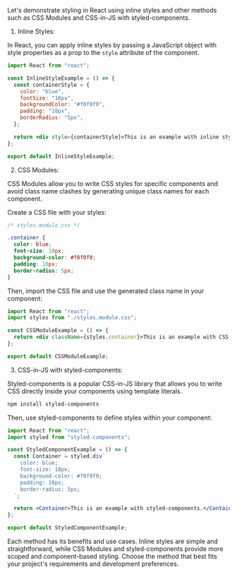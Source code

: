 Let's demonstrate styling in React using inline styles and other methods such as CSS Modules and CSS-in-JS with styled-components.

1. Inline Styles:

In React, you can apply inline styles by passing a JavaScript object with style properties as a prop to the `style` attribute of the component.

```jsx
import React from "react";

const InlineStyleExample = () => {
  const containerStyle = {
    color: "blue",
    fontSize: "18px",
    backgroundColor: "#f0f0f0",
    padding: "10px",
    borderRadius: "5px",
  };

  return <div style={containerStyle}>This is an example with inline styles.</div>;
};

export default InlineStyleExample;
```

2. CSS Modules:

CSS Modules allow you to write CSS styles for specific components and avoid class name clashes by generating unique class names for each component.

Create a CSS file with your styles:

```css
/* styles.module.css */

.container {
  color: blue;
  font-size: 18px;
  background-color: #f0f0f0;
  padding: 10px;
  border-radius: 5px;
}
```

Then, import the CSS file and use the generated class name in your component:

```jsx
import React from "react";
import styles from "./styles.module.css";

const CSSModuleExample = () => {
  return <div className={styles.container}>This is an example with CSS Modules.</div>;
};

export default CSSModuleExample;
```

3. CSS-in-JS with styled-components:

Styled-components is a popular CSS-in-JS library that allows you to write CSS directly inside your components using template literals.

```bash
npm install styled-components
```

Then, use styled-components to define styles within your component:

```jsx
import React from "react";
import styled from "styled-components";

const StyledComponentExample = () => {
  const Container = styled.div`
    color: blue;
    font-size: 18px;
    background-color: #f0f0f0;
    padding: 10px;
    border-radius: 5px;
  `;

  return <Container>This is an example with styled-components.</Container>;
};

export default StyledComponentExample;
```

Each method has its benefits and use cases. Inline styles are simple and straightforward, while CSS Modules and styled-components provide more scoped and component-based styling. Choose the method that best fits your project's requirements and development preferences.